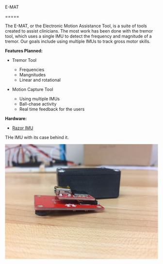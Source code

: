 E-MAT

=====


The E-MAT, or the Electronic Motion Assistance Tool, is a suite of tools created to assist clinicians. The most work has been done with the tremor tool, which uses a single IMU to detect the frequency and magnitude of a tremor. Our goals include using multiple IMUs to track gross motor skills.




**Features Planned:**
* Tremor Tool
  * Frequencies
  * Mangnitudes
  * Linear and rotational

* Motion Capture Tool
  * Using multiple IMUs
  * Ball-chase activity
  * Real time feedback for the users

**Hardware:**
*  [Razor IMU](https://www.sparkfun.com/products/10736)


THe IMU with its case behind it.

![Hardware](/Photos/hardware.JPG?raw=true)
